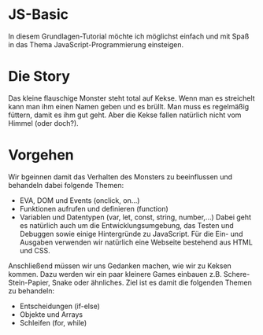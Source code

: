 # JS-Basic
In diesem Grundlagen-Tutorial möchte ich möglichst einfach und mit Spaß in das Thema JavaScript-Programmierung einsteigen.

# Die Story
Das kleine flauschige Monster steht total auf Kekse. Wenn man es streichelt kann man ihm einen Namen geben und es brüllt. Man muss es regelmäßig füttern, damit es ihm gut geht. Aber die Kekse fallen natürlich nicht vom Himmel (oder doch?).

# Vorgehen
Wir bgeinnen damit das Verhalten des Monsters zu beeinflussen und behandeln dabei folgende Themen:
- EVA, DOM und Events (onclick, on...)
- Funktionen aufrufen und definieren (function)
- Variablen und Datentypen (var, let, const, string, number,...) 
Dabei geht es natürlich auch um die Entwicklungsumgebung, das Testen und Debuggen sowie einige Hintergründe zu JavaScript. Für die Ein- und Ausgaben verwenden wir natürlich eine Webseite bestehend aus HTML und CSS.

Anschließend müssen wir uns Gedanken machen, wie wir zu Keksen kommen. Dazu werden wir ein paar kleinere Games einbauen z.B. Schere-Stein-Papier, Snake oder ähnliches. Ziel ist es damit die folgenden Themen zu behandeln:
- Entscheidungen (if-else)
- Objekte und Arrays
- Schleifen (for, while)
